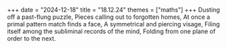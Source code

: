 +++
date = "2024-12-18"
title = "18.12.24"
themes = ["maths"]
+++
Dusting off a past-flung puzzle,
Pieces calling out to forgotten homes,
At once a primal pattern match finds a face,
A symmetrical and piercing visage,
Filing itself among the subliminal records of the mind,
Folding from one plane of order to the next.
